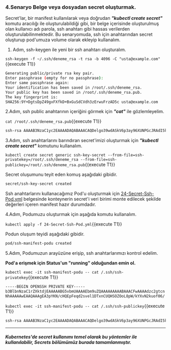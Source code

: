 
### 4.Senaryo Belge veya dosyadan secret oluşturmak.

Secret'lar, bir manifest kullanılarak veya doğrudan ***"kubectl create secret"*** komutu aracılığı ile oluşturulabildiği gibi, bir belge içerisinde oluşturulmuş olan kullanıcı adı parola, ssh anahtarı gibi hassas verilerden oluşturulabilinmektedir.
Bu senaryomuda, ssh için anahtarından secret oluşturup pod'umuza volume olarak ekleyip kullanalım.

1. Adım, ssh-keygen ile yeni bir ssh anahtarı oluşturalım.

`ssh-keygen -f ~/.ssh/deneme_rsa -t rsa -b 4096 -C "usta@example.com"`{{execute T1}}

```bash
Generating public/private rsa key pair.
Enter passphrase (empty for no passphrase):
Enter same passphrase again:
Your identification has been saved in /root/.ssh/deneme_rsa.
Your public key has been saved in /root/.ssh/deneme_rsa.pub.
The key fingerprint is:
SHA256:9Y+DgtsDpZ49gxFXfkD+BxGuSdCVdh3zErwuFrzAD5c usta@example.com
```

2.Adım, ssh public anahtarının içeriğini görmek için ***"cat"*** ile gözlemleyelim.

`cat /root/.ssh/deneme_rsa.pub`{{execute T1}}

```sh
ssh-rsa AAAAB3NzaC1yc2EAAAADAQABAAACAQDelgo39wdASkV6p3ay96XUNPGcJRAdI5k6gvylb+Rhe83aS6h/Tr8XKYBg7nYjvOxIMEo+90w0v6JDJwGbXdI3srt24V8IgHEeWFUFPJaG+4LjcGMqRNhId4C2MYneuEXGPdIFn36NgMKELTPQXWjlvhQ30y8q/usta@example.com
```

3.Adım, ssh anahtarlarını barındıran secret'imizi oluşturmak için ***"kubectl create secret"*** komutunu kullanalım.

`kubectl create secret generic ssh-key-secret --from-file=ssh-privatekey=/root/.ssh/deneme_rsa --from-file=ssh-publickey=/root/.ssh/deneme_rsa.pub`{{execute T1}}

Secret oluşumunu teyit eden komuş aşağıdaki gibidir.

```sh
secret/ssh-key-secret created
```

Ssh anahtarlarını kullanacağımız Pod'u oluşturmak için  [24-Secret-Ssh-Pod.yml](./assets/24-Secret-Ssh-Pod.yml) belgesinde konteynerin secret'i veri birimi monte edilecek şekilde değerleri içeren manifest hazır durumdadır.

4.Adım, Podumuzu oluşturmak için aşağıda komutu kullanalım.

`kubectl apply -f 24-Secret-Ssh-Pod.yml`{{execute T1}}

Podun oluşum teyidi aşağıdaki gibidir.

```sh
pod/ssh-manifest-podu created
```

5.Adım, Podumuzun arayüzüne erişip, ssh anahtarlarımızı kontrol edelim.

**Pod'a erişmek için Status'un "running" olduğundan emin ol.**

`kubectl exec -it ssh-manifest-podu -- cat /.ssh/ssh-privatekey`{{execute T1}}

```sh
-----BEGIN OPENSSH PRIVATE KEY-----
b3BlbnNzaC1rZXktdjEAAAAABG5vbmUAAAAEbm9uZQAAAAAAAAABAAACFwAAAAdzc2gtcn
NhAAAAAwEAAQAAAgEA3pYKN/cHQEpFeqd2svel1DTxnCUQHSOZOoL8pW/kYXvN2kuof06/
```

`kubectl exec -it ssh-manifest-podu -- cat /.ssh/ssh-publickey`{{execute T1}}

```sh
ssh-rsa AAAAB3NzaC1yc2EAAAADAQABAAACAQDelgo39wdASkV6p3ay96XUNPGcJRAdI5k6gvylb+Rhe83aS6h/Tr8XKYBg7nYjvOxIMEo+90w0v6JDJwGbXdI3srt24V8IgHEeWFUFPJaG+4LjcGMqRNhId4C2MYneuEXGP
```
---

##### Kubernetes'de secret kullanımı temel olarak bu yöntemler ile kullanılabilir, Secrets bölümümüz burada tamamlanmıştır.
